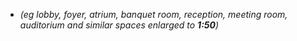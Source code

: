 - _(eg lobby, foyer, atrium, banquet room, reception, meeting room, auditorium and similar spaces enlarged to **1:50**)_